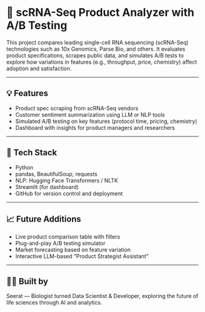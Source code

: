 # 🧬 scRNA-Seq Product Analyzer with A/B Testing

This project compares leading single-cell RNA sequencing (scRNA-Seq) technologies such as 10x Genomics, Parse Bio, and others. It evaluates product specifications, scrapes public data, and simulates A/B tests to explore how variations in features (e.g., throughput, price, chemistry) affect adoption and satisfaction.

---

## 💡 Features
- Product spec scraping from scRNA-Seq vendors
- Customer sentiment summarization using LLM or NLP tools
- Simulated A/B testing on key features (protocol time, pricing, chemistry)
- Dashboard with insights for product managers and researchers

---

## 🔧 Tech Stack
- Python
- pandas, BeautifulSoup, requests
- NLP: Hugging Face Transformers / NLTK
- Streamlit (for dashboard)
- GitHub for version control and deployment

---

## 📈 Future Additions
- Live product comparison table with filters
- Plug-and-play A/B testing simulator
- Market forecasting based on feature variation
- Interactive LLM-based “Product Strategist Assistant”

---

## 👩‍🔬 Built by
Seerat — Biologist turned Data Scientist & Developer, exploring the future of life sciences through AI and analytics.
